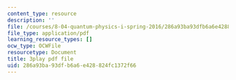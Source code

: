```yaml
---
content_type: resource
description: ''
file: /courses/8-04-quantum-physics-i-spring-2016/286a93ba93dfb6a6e428824fc1372f66_lWTUcojZ_gQ.pdf
file_type: application/pdf
learning_resource_types: []
ocw_type: OCWFile
resourcetype: Document
title: 3play pdf file
uid: 286a93ba-93df-b6a6-e428-824fc1372f66
---
```

